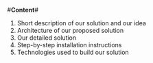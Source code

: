 #**Content**#
1. Short description of our solution and our idea
2. Architecture of our proposed solution
3. Our detailed solution
4. Step-by-step installation instructions
5. Technologies used to build our solution

